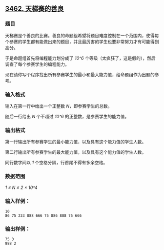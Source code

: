 ## [3462. 天梯赛的善良](https://www.acwing.com/problem/content/3465/)

### 题目

天梯赛是个善良的比赛。善良的命题组希望将题目难度控制在一个范围内，使得每个参赛的学生都有能做出来的题目，并且最厉害的学生也要非常努力才有可能得到高分。

于是命题组首先将编程能力划分成了 *10^6* 个等级（太疯狂了，这是假的），然后调查了每个参赛学生的编程能力。

现在请你写个程序找出所有参赛学生的最小和最大能力值，给命题组作为出题的参考。

### 输入格式

输入在第一行中给出一个正整数 *N*，即参赛学生的总数。

随后一行给出 *N* 个不超过 *10^6* 的正整数，是参赛学生的能力值。

### 输出格式

第一行输出所有参赛学生的最小能力值，以及具有这个能力值的学生人数。

第二行输出所有参赛学生的最大能力值，以及具有这个能力值的学生人数。

同行数字间以 *1* 个空格分隔，行首尾不得有多余空格。

### 数据范围

*1 ≤ N ≤ 2 × 10^4*

### 输入样例：

```
10
86 75 233 888 666 75 886 888 75 666
```

### 输出样例：

```
75 3
888 2
```
